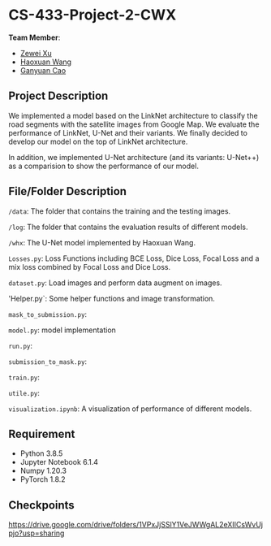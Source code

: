 # CS-433-Project-2-CWX
__Team Member__: 
  * [Zewei Xu](mailto:zewei.xu@epfl.ch)
  * [Haoxuan Wang](mailto:haoxuan.wang@epfl.ch)
  * [Ganyuan Cao](mailto:ganyuan.cao@epfl.ch)

## Project Description
We implemented a model based on the LinkNet architecture to classify the road segments with the satellite images from Google Map. We evaluate the performance of LinkNet, U-Net and their variants. We finally decided to develop our model on the top of LinkNet architecture. 

In addition, we implemented U-Net architecture (and its variants: U-Net++) as a comparision to show the performance of our model. 


## File/Folder Description
`/data`: The folder that contains the training and the testing images.

`/log`: The folder that contains the evaluation results of different models.

`/whx`: The U-Net model implemented by Haoxuan Wang.

`Losses.py`: Loss Functions including BCE Loss, Dice Loss, Focal Loss and a mix loss combined by Focal Loss and Dice Loss.

`dataset.py`: Load images and perform data augment on images.

'Helper.py`: Some helper functions and image transformation.

`mask_to_submission.py`:

`model.py`: model implementation

`run.py`:

`submission_to_mask.py`:

`train.py`:

`utile.py`:

`visualization.ipynb`: A visualization of performance of different models. 

## Requirement
* Python 3.8.5
* Jupyter Notebook 6.1.4
* Numpy 1.20.3
* PyTorch 1.8.2


## Checkpoints
https://drive.google.com/drive/folders/1VPxJjSSlY1VeJWWgAL2eXIICsWvUjpjo?usp=sharing
